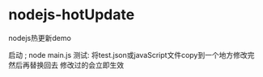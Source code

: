 # nodejs-hotUpdate
nodejs热更新demo

启动 ;  node  main.js
测试: 将test.json或javaScript文件copy到一个地方修改完 然后再替换回去  修改过的会立即生效
